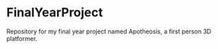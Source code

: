 # FinalYearProject
Repository for my final year project named Apotheosis, a first person 3D platformer.
